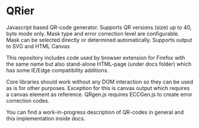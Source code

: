 # QRier

Javascript based QR-code generator. Supports QR versions (size) up to 40, byte mode only. Mask type and error correction level are configurable. Mask can be selected directly or determined automatically. Supports output to SVG and HTML Canvas

This repository includes code used by browser extension for Firefox with the same name but also stand-alone HTML-page (under docs folder) which has some IE/Edge compatibility additions.

Core libraries should work without any DOM interaction so they can be used as is for other purposes. Exception for this is canvas output which requires a canvas element as reference. QRgen.js requires ECCGen.js to create error correction codes.

You can find a work-in-progress description of QR-codes in general and this implementation inside docs.
